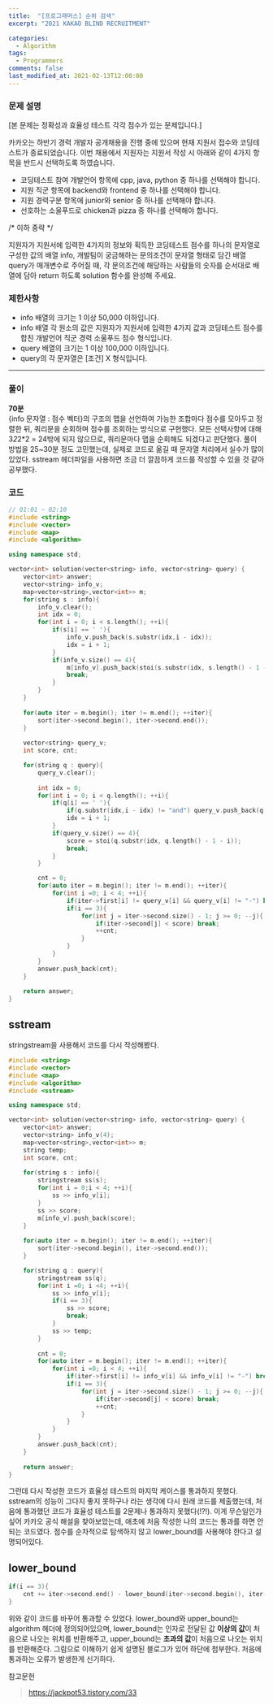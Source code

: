 ```yaml
---
title:  "[프로그래머스] 순위 검색"
excerpt: "2021 KAKAO BLIND RECRUITMENT"

categories:
  - Algorithm
tags:
  - Programmers
comments: false
last_modified_at: 2021-02-13T12:00:00
---
```

### 문제 설명
[본 문제는 정확성과 효율성 테스트 각각 점수가 있는 문제입니다.]

카카오는 하반기 경력 개발자 공개채용을 진행 중에 있으며 현재 지원서 접수와 코딩테스트가 종료되었습니다. 이번 채용에서 지원자는 지원서 작성 시 아래와 같이 4가지 항목을 반드시 선택하도록 하였습니다.

- 코딩테스트 참여 개발언어 항목에 cpp, java, python 중 하나를 선택해야 합니다.
- 지원 직군 항목에 backend와 frontend 중 하나를 선택해야 합니다.
- 지원 경력구분 항목에 junior와 senior 중 하나를 선택해야 합니다.
- 선호하는 소울푸드로 chicken과 pizza 중 하나를 선택해야 합니다.

/* 이하 중략 */  
  
지원자가 지원서에 입력한 4가지의 정보와 획득한 코딩테스트 점수를 하나의 문자열로 구성한 값의 배열 info, 개발팀이 궁금해하는 문의조건이 문자열 형태로 담긴 배열 query가 매개변수로 주어질 때,
각 문의조건에 해당하는 사람들의 숫자를 순서대로 배열에 담아 return 하도록 solution 함수를 완성해 주세요.

### 제한사항
- info 배열의 크기는 1 이상 50,000 이하입니다.
- info 배열 각 원소의 값은 지원자가 지원서에 입력한 4가지 값과 코딩테스트 점수를 합친 개발언어 직군 경력 소울푸드 점수 형식입니다.
- query 배열의 크기는 1 이상 100,000 이하입니다.
- query의 각 문자열은 [조건] X 형식입니다.

---
### 풀이
**70분**  
{info 문자열 : 점수 벡터}의 구조의 맵을 선언하여 가능한 조합마다 점수를 모아두고 정렬한 뒤, 쿼리문을 순회하며 점수를 조회하는 방식으로 구현했다. 모든 선택사항에 대해 3*2*2*2 = 24밖에 되지 않으므로, 쿼리문마다 맵을 순회해도 되겠다고 판단했다. 풀이 방법을 25~30분 정도 고민했는데, 실제로 코드로 옮길 때 문자열 처리에서 실수가 많이 있었다. sstream 헤더파일을 사용하면 조금 더 깔끔하게 코드를 작성할 수 있을 것 같아 공부했다.

### 코드
```c++
// 01:01 ~ 02:10
#include <string>
#include <vector>
#include <map>
#include <algorithm>

using namespace std;

vector<int> solution(vector<string> info, vector<string> query) {
    vector<int> answer;
    vector<string> info_v;
    map<vector<string>,vector<int>> m;
    for(string s : info){
        info_v.clear();
        int idx = 0;
        for(int i = 0; i < s.length(); ++i){
            if(s[i] == ' '){
                info_v.push_back(s.substr(idx,i - idx));
                idx = i + 1;
            }
            if(info_v.size() == 4){
                m[info_v].push_back(stoi(s.substr(idx, s.length() - 1 - i)));
                break;
            }
        }
    }
    
    for(auto iter = m.begin(); iter != m.end(); ++iter){
        sort(iter->second.begin(), iter->second.end());
    }
    
    vector<string> query_v;
    int score, cnt;

    for(string q : query){
        query_v.clear();
        
        int idx = 0;
        for(int i = 0; i < q.length(); ++i){
            if(q[i] == ' '){
                if(q.substr(idx,i - idx) != "and") query_v.push_back(q.substr(idx,i - idx));
                idx = i + 1;
            }
            if(query_v.size() == 4){
                score = stoi(q.substr(idx, q.length() - 1 - i));
                break;
            }
        }

        cnt = 0;
        for(auto iter = m.begin(); iter != m.end(); ++iter){
            for(int i =0; i < 4; ++i){
                if(iter->first[i] != query_v[i] && query_v[i] != "-") break;
                if(i == 3){
                    for(int j = iter->second.size() - 1; j >= 0; --j){
                        if(iter->second[j] < score) break;
                        ++cnt;
                    }
                }
            }
        }
        answer.push_back(cnt);
    }
    
    return answer;
}
```

## sstream
stringstream을 사용해서 코드를 다시 작성해봤다.
```c++
#include <string>
#include <vector>
#include <map>
#include <algorithm>
#include <sstream>

using namespace std;

vector<int> solution(vector<string> info, vector<string> query) {
    vector<int> answer;
    vector<string> info_v(4);
    map<vector<string>,vector<int>> m;
    string temp;
    int score, cnt;
    
    for(string s : info){
        stringstream ss(s);
        for(int i = 0;i < 4; ++i){
            ss >> info_v[i];
        }
        ss >> score;
        m[info_v].push_back(score);
    }
    
    for(auto iter = m.begin(); iter != m.end(); ++iter){
        sort(iter->second.begin(), iter->second.end());
    }

    for(string q : query){
        stringstream ss(q);
        for(int i =0; i <4; ++i){
            ss >> info_v[i];
            if(i == 3){
                ss >> score;
                break;
            }
            ss >> temp;
        }
        
        cnt = 0;
        for(auto iter = m.begin(); iter != m.end(); ++iter){
            for(int i =0; i < 4; ++i){
                if(iter->first[i] != info_v[i] && info_v[i] != "-") break;
                if(i == 3){
                    for(int j = iter->second.size() - 1; j >= 0; --j){
                        if(iter->second[j] < score) break;
                        ++cnt;
                    }
                }
            }
        }
        answer.push_back(cnt);
    }
    
    return answer;
}
```
그런데 다시 작성한 코드가 효율성 테스트의 마지막 케이스를 통과하지 못했다. sstream의 성능이 그다지 좋지 못하구나 라는 생각에 다시 원래 코드를 제출했는데, 처음에 통과했던 코드가 효율성 테스트를 2문제나 통과하지 못했다(!?!). 이게 무슨일인가 싶어 카카오 공식 해설을 찾아보았는데, 애초에 처음 작성한 나의 코드는 통과를 하면 안 되는 코드였다. 점수를 순차적으로 탐색하지 않고 lower_bound를 사용해야 한다고 설명되어있다.

## lower_bound
```c++
if(i == 3){
    cnt += iter->second.end() - lower_bound(iter->second.begin(), iter->second.end(), score);
}
```
위와 같이 코드를 바꾸어 통과할 수 있었다.
lower_bound와 upper_bound는 algorithm 헤더에 정의되어있으며, lower_bound는 인자로 전달된 값 **이상의 값**이 처음으로 나오는 위치를 반환해주고, upper_bound는 **초과의 값**이 처음으로 나오는 위치를 반환해준다. 그림으로 이해하기 쉽게 설명된 블로그가 있어 하단에 첨부한다. 처음에 통과하는 오류가 발생한게 신기하다.

참고문헌
> https://jackpot53.tistory.com/33